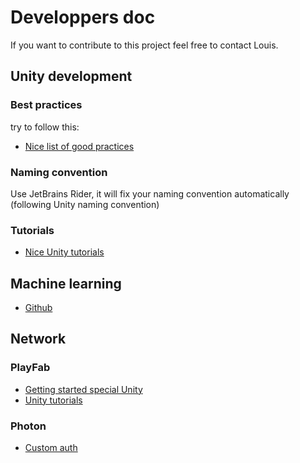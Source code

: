# Developpers doc
If you want to contribute to this project feel free to contact Louis.
## Unity development
### Best practices
try to follow this:
- [Nice list of good practices](http://www.gamasutra.com/blogs/HermanTulleken/20160812/279100/50_Tips_and_Best_Practices_for_Unity_2016_Edition.php)
### Naming convention
Use JetBrains Rider, it will fix your naming convention automatically (following Unity naming convention)
### Tutorials
- [Nice Unity tutorials](https://catlikecoding.com/unity/tutorials/)
## Machine learning
- [Github](https://github.com/Unity-Technologies/ml-agents)
## Network
### PlayFab
- [Getting started special Unity](https://api.playfab.com/docs/getting-started/unity-getting-started)
- [Unity tutorials](https://api.playfab.com/tutorials/unity)

### Photon
- [Custom auth](https://doc.photonengine.com/en-us/realtime/current/connection-and-authentication/authentication/custom-authentication)